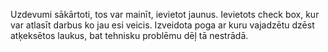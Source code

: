 Uzdevumi sākārtoti, tos var mainīt, ievietot jaunus.
Ievietots check box, kur var atlasīt darbus ko jau esi veicis.
Izveidota poga ar kuru vajadzētu dzēst atķeksētos laukus, bat tehnisku problēmu dēļ tā nestrādā.

